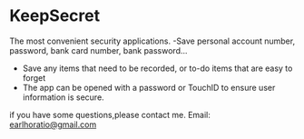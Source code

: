 # KeepSecret

The most convenient security applications.
-Save personal account number, password, bank card number, bank password...
- Save any items that need to be recorded, or to-do items that are easy to forget
- The app can be opened with a password or TouchID to ensure user information is secure.

if you have some questions,please contact me.
Email: earlhoratio@gmail.com
